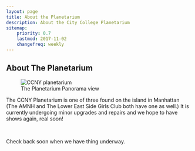 ```yaml
---
layout: page
title: About the Planetarium
description: About the City College Planetarium
sitemap:
    priority: 0.7
    lastmod: 2017-11-02
    changefreq: weekly
---
```

## About The Planetarium

<figure class="figure col-12">
  <img src="{{ "assets/images/pano-view.jpg" | absolute_url }}" class="figure-img img-fluid rounded" alt="CCNY planetarium">
  <figcaption class="figure-caption">The Planetarium Panorama view</figcaption>
</figure>

The CCNY Planetarium is one of three found on the island in Manhattan (The AMNH and The Lower East Side Girls Club both have one as well.) It is currently undergoing minor upgrades and repairs and we hope to have shows again, real soon!

<br/>  


<div class="box">
  <p>Check back soon when we have thing underway.
  </p>
</div>
